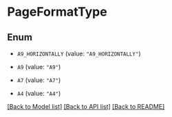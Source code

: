 # PageFormatType

## Enum


* `A9_HORIZONTALLY` (value: `"A9_HORIZONTALLY"`)

* `A9` (value: `"A9"`)

* `A7` (value: `"A7"`)

* `A4` (value: `"A4"`)


[[Back to Model list]](../README.md#documentation-for-models) [[Back to API list]](../README.md#documentation-for-api-endpoints) [[Back to README]](../README.md)


